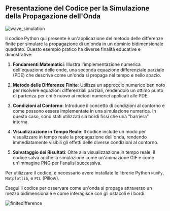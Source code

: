 ## Presentazione del Codice per la Simulazione della Propagazione dell'Onda

![wave_simulation](https://github.com/braucci/wave/assets/16705368/f06c691e-c007-4111-b2ca-28a7dbd2e62f)

Il codice Python qui presente è un'applicazione del metodo delle differenze finite per simulare la propagazione di un'onda in un dominio bidimensionale quadrato. Questo esempio pratico ha diverse finalità educative e dimostrative:

1. **Fondamenti Matematici**: Illustra l'implementazione numerica dell'equazione delle onde, una seconda equazione differenziale parziale (PDE) che descrive come un'onda si propaga nel tempo e nello spazio.
   
2. **Metodo delle Differenze Finite**: Utilizza un approccio numerico ben noto per risolvere equazioni differenziali parziali, rendendolo un ottimo punto di partenza per chi è nuovo ai metodi numerici applicati alle PDE.

3. **Condizioni al Contorno**: Introduce il concetto di condizioni al contorno e come possono essere implementate in una simulazione numerica. In questo caso, sono stati utilizzati sia bordi fissi che una "barriera" interna.

4. **Visualizzazione in Tempo Reale**: Il codice include un modo per visualizzare in tempo reale la propagazione dell'onda, rendendo immediatamente visibili gli effetti delle diverse condizioni al contorno.

5. **Salvataggio dei Risultati**: Oltre alla visualizzazione in tempo reale, il codice salva anche la simulazione come un'animazione GIF e come un'immagine PNG per l'analisi successiva.

Per utilizzare il codice, è necessario avere installate le librerie Python `NumPy`, `Matplotlib`, e `PIL` (Pillow).

Esegui il codice per osservare come un'onda si propaga attraverso un mezzo bidimensionale e come interagisce con gli ostacoli e i bordi.

![finitedifference](https://github.com/braucci/wave/assets/16705368/dd93d44e-692d-40ae-890d-ea780da16dbd)

